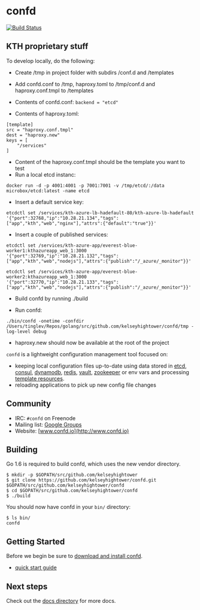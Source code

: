 # confd

[![Build Status](https://travis-ci.org/kelseyhightower/confd.svg?branch=master)](https://travis-ci.org/kelseyhightower/confd)

## KTH proprietary stuff

To develop locally, do the following:

* Create /tmp in project folder with subdirs /conf.d and /templates
* Add confd.conf to /tmp, haproxy.toml to /tmp/conf.d and haproxy.conf.tmpl to /templates
* Contents of confd.conf:
```backend = "etcd"```

* Contents of haproxy.toml:
```
[template]
src = "haproxy.conf.tmpl"
dest = "haproxy.new"
keys = [
    "/services"
]
```

* Content of the haproxy.conf.tmpl should be the template you want to test
* Run a local etcd instanc:

```docker run -d -p 4001:4001 -p 7001:7001 -v /tmp/etcd/:/data microbox/etcd:latest -name etcd```

* Insert a default service key:

```etcdctl set /services/kth-azure-lb-hadefault-80/kth-azure-lb-hadefault '{"port":32768,"ip":"10.28.21.134","tags":["app","kth","web","nginx"],"attrs":{"default":"true"}}'```

* Insert a couple of published services:

```etcdctl set /services/kth-azure-app/everest-blue-worker1:kthazureapp_web_1:3000 '{"port":32769,"ip":"10.28.21.132","tags":["app","kth","web","nodejs"],"attrs":{"publish":"/_azure/_monitor"}}'```

```etcdctl set /services/kth-azure-app/everest-blue-worker2:kthazureapp_web_1:3000 '{"port":32770,"ip":"10.28.21.133","tags":["app","kth","web","nodejs"],"attrs":{"publish":"/_azure/_monitor"}}'```

* Build confd by running ./build

* Run confd: 

```./bin/confd -onetime -confdir /Users/tinglev/Repos/golang/src/github.com/kelseyhightower/confd/tmp -log-level debug```

* haproxy.new should now be available at the root of the project

`confd` is a lightweight configuration management tool focused on:

* keeping local configuration files up-to-date using data stored in [etcd](https://github.com/coreos/etcd),
  [consul](http://consul.io), [dynamodb](http://aws.amazon.com/dynamodb/), [redis](http://redis.io),
  [vault](https://vaultproject.io), [zookeeper](https://zookeeper.apache.org) or env vars and processing [template resources](docs/template-resources.md).
* reloading applications to pick up new config file changes

## Community

* IRC: `#confd` on Freenode
* Mailing list: [Google Groups](https://groups.google.com/forum/#!forum/confd-users)
* Website: [www.confd.io](http://www.confd.io)

## Building

Go 1.6 is required to build confd, which uses the new vendor directory.

```
$ mkdir -p $GOPATH/src/github.com/kelseyhightower
$ git clone https://github.com/kelseyhightower/confd.git $GOPATH/src/github.com/kelseyhightower/confd
$ cd $GOPATH/src/github.com/kelseyhightower/confd
$ ./build
```

You should now have confd in your `bin/` directory:

```
$ ls bin/
confd
```

## Getting Started

Before we begin be sure to [download and install confd](docs/installation.md).

* [quick start guide](docs/quick-start-guide.md)

## Next steps

Check out the [docs directory](docs) for more docs.
